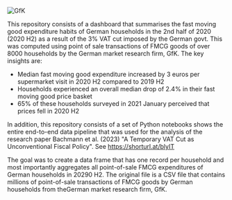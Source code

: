![GfK](https://github.com/satyajitdutt-data/Consumer-spending-price-change-data-analysis/assets/144555009/df358bd1-c148-45e8-ba29-132202a63da7)

This repository consists of a dashboard that summarises the fast moving good expenditure habits of German households in the 2nd half of 2020 (2020 H2) as a result of the 3% VAT cut imposed by the German govt. This was computed using point of sale transactions of FMCG goods of over 8000 households by the German market research firm, GfK. The key insights are: 
- Median fast moving good expenditure increased by 3 euros per supermarket visit in 2020 H2 compared to 2019 H2 
- Households experienced an overall median drop of 2.4% in their fast moving good price basket
- 65% of these households surveyed in 2021 January perceived that prices fell in 2020 H2 

In addition, this repository consists of a set of Python notebooks shows the entire end-to-end data pipeline that was used for the analysis of the research paper Bachmann et al. (2023) "A Temporary VAT Cut as Unconventional Fiscal Policy". See https://shorturl.at/blyIT

The goal was to create a data frame that has one record per household and most importantly aggregates all point-of-sale FMCG expenditures of German households in 20290 H2. The original file is a CSV file that contains millions of point-of-sale transactions of FMCG goods by German households from theGerman market research firm, GfK. 

